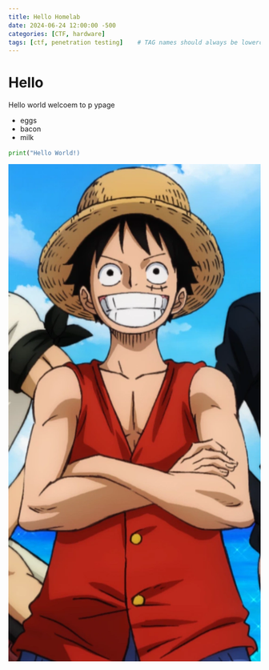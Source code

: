 ```yaml
--- 
title: Hello Homelab
date: 2024-06-24 12:00:00 -500
categories: [CTF, hardware]
tags: [ctf, penetration testing]    # TAG names should always be lowercase
---
```


# Hello

Hello world welcoem to p ypage 

* eggs
* bacon
* milk
```python
print("Hello World!)
```

![alt text](image.png)